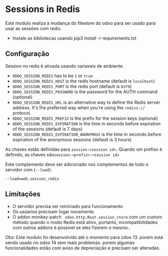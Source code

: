 Sessions in Redis
=================

Este modulo realiza a mudança do filestore do odoo para ser usado para usar as sessões com redis.

- Instale as bibliotecas usando pip3 install -r requirements.txt

Configuração
-------------

Session no redis é ativada usando variaveis de ambiente.

* ``ODOO_SESSION_REDIS`` has to be ``1`` or ``true``
* ``ODOO_SESSION_REDIS_HOST`` is the redis hostname (default is ``localhost``)
* ``ODOO_SESSION_REDIS_PORT`` is the redis port (default is ``6379``)
* ``ODOO_SESSION_REDIS_PASSWORD`` is the password for the AUTH command
  (optional)
* ``ODOO_SESSION_REDIS_URL`` is an alternative way to define the Redis server
  address. It's the preferred way when you're using the ``rediss://`` protocol.
* ``ODOO_SESSION_REDIS_PREFIX`` is the prefix for the session keys (optional)
* ``ODOO_SESSION_REDIS_EXPIRATION`` is the time in seconds before expiration of
  the sessions (default is 7 days)
* ``ODOO_SESSION_REDIS_EXPIRATION_ANONYMOUS`` is the time in seconds before expiration of
  the anonymous sessions (default is 3 hours)


As chaves estão definidas para ``session:<session id>``.
Quando um prefixo é definido, as chaves são``session:<prefix>:<session id>``

Este complemento deve ser adicionado nos complementos de todo o servidor com (``--load``):


``--load=web,session_redis``

Limitações
-----------

* O servidor precisa ser reiniciado para funcionamento
* Os usúarios precisam logar novamente.
* O addon monkey-patch `` odoo.http.Root.session_store`` com um custom
  método quando o modo Redis está ativo, portanto, incompatibilidades com outros addons é possível se eles fizerem o mesmo..

Obs: Este modulo foi desenvolvido até o momento para odoo 13. porem está sendo usado no odoo 14 sem mais problemas. porem algumas funcionalidades estão com aviso de depreciação e precisam ser alteradas.